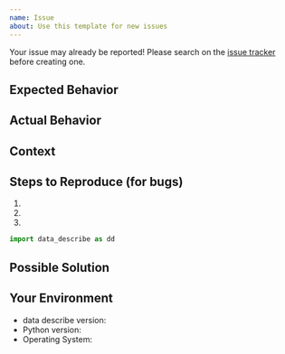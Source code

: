 ```yaml
---
name: Issue
about: Use this template for new issues
---
```

Your issue may already be reported!
Please search on the [issue tracker](../) before creating one.

## Expected Behavior
<!--- If you're describing a bug, tell us what should happen -->
<!--- If you're suggesting a change/improvement, tell us how it should work -->

## Actual Behavior
<!--- If describing a bug, tell us what happens instead of the expected behavior -->
<!--- If suggesting a change/improvement, explain the difference from current behavior -->

## Context
<!--- How has this issue affected you? What are you trying to accomplish? -->
<!--- Providing context helps us come up with a solution that is most useful in the real world -->

## Steps to Reproduce (for bugs)
<!--- Provide a link to a live example, or an unambiguous set of steps to -->
<!--- reproduce this bug. Include code to reproduce, if relevant -->

1.
2.
3.

```python
import data_describe as dd

```

## Possible Solution
<!--- Not obligatory, but suggest a fix/reason for the bug, -->
<!--- or ideas how to implement the addition or change -->

## Your Environment
<!--- Include as many relevant details about the environment you experienced the bug in -->
* data describe version:
* Python version:
* Operating System:
